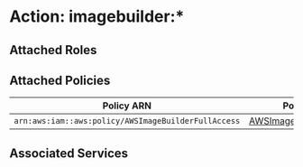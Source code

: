 # Action: imagebuilder:*

## Attached Roles

## Attached Policies

| Policy ARN | Policy Name |
|------------|-------------|
| `arn:aws:iam::aws:policy/AWSImageBuilderFullAccess` | [AWSImageBuilderFullAccess](../policies.md#awsimagebuilderfullaccess) |

## Associated Services

